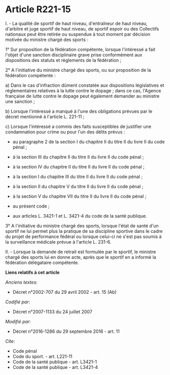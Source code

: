 # Article R221-15

I. - La qualité de sportif de haut niveau, d'entraîneur de haut niveau, d'arbitre et juge sportif de haut niveau, de sportif
espoir ou des Collectifs nationaux peut être retirée ou suspendue à tout moment par décision motivée du ministre chargé des
sports : 

1° Sur proposition de la fédération compétente, lorsque l'intéressé a fait l'objet d'une sanction disciplinaire grave prise
conformément aux dispositions des statuts et règlements de la fédération ; 

2° A l'initiative du ministre chargé des sports, ou sur proposition de la fédération compétente : 

a) Dans le cas d'infraction dûment constatée aux dispositions législatives et réglementaires relatives à la lutte contre le
dopage ; dans ce cas, l'Agence française de lutte contre le dopage peut également demander au ministre une sanction ; 

b) Lorsque l'intéressé a manqué à l'une des obligations prévues par le décret mentionné à l'article L. 221-11 ; 

c) Lorsque l'intéressé a commis des faits susceptibles de justifier une condamnation pour crime ou pour l'un des délits
prévus :

- au paragraphe 2 de la section I du chapitre II du titre II du livre II du code pénal ;

- à la section III du chapitre II du titre II du livre II du code pénal ;

- à la section IV du chapitre II du titre II du livre II du code pénal ;

- à la section I du chapitre III du titre II du livre II du code pénal ;

- à la section II du chapitre V du titre II du livre II du code pénal ;

- à la section V du chapitre VII du titre II du livre II du code pénal ;

- au présent code ;

- aux articles L. 3421-1 et L. 3421-4 du code de la santé publique.

3° A l'initiative du ministre chargé des sports, lorsque l'état de santé d'un sportif ne lui permet plus la pratique de sa
discipline sportive dans le cadre du projet de performance fédéral ou lorsque celui-ci ne s'est pas soumis à la surveillance
médicale prévue à l'article L. 231-6.

II. - Lorsque la demande de retrait est formulée par le sportif, le ministre chargé des sports lui en donne acte, après que
le sportif en a informé la fédération délégataire compétente.

**Liens relatifs à cet article**

_Anciens textes_:

  - Décret n°2002-707 du 29 avril 2002 - art. 15 (Ab)

_Codifié par_:

  - Décret n°2007-1133 du 24 juillet 2007

_Modifié par_:

  - Décret n°2016-1286 du 29 septembre 2016 - art. 11

_Cite_:

  - Code pénal
  - Code du sport. - art. L221-11
  - Code de la santé publique - art. L3421-1
  - Code de la santé publique - art. L3421-4

